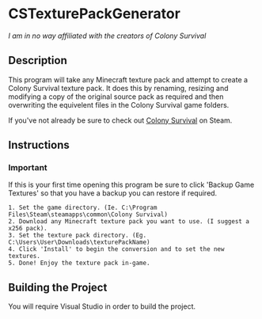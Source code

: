 # CSTexturePackGenerator
_I am in no way affiliated with the creators of Colony Survival_

## Description
This program will take any Minecraft texture pack and attempt to create a Colony Survival texture pack. It does this by renaming, resizing and modifying a copy of the original source pack as required and then overwriting the equivelent files in the Colony Survival game folders.

If you've not already be sure to check out [Colony Survival](http://store.steampowered.com/app/366090/Colony_Survival/) on Steam.

## Instructions

### Important 
If this is your first time opening this program be sure to click 'Backup Game Textures' so that you have a backup you can restore if required.

    1. Set the game directory. (Ie. C:\Program Files\Steam\steamapps\common\Colony Survival)
    2. Download any Minecraft texture pack you want to use. (I suggest a x256 pack).
    3. Set the texture pack directory. (Eg. C:\Users\User\Downloads\texturePackName)
    4. Click 'Install' to begin the conversion and to set the new textures.
    5. Done! Enjoy the texture pack in-game.
    
 ## Building the Project
 You will require Visual Studio in order to build the project.
